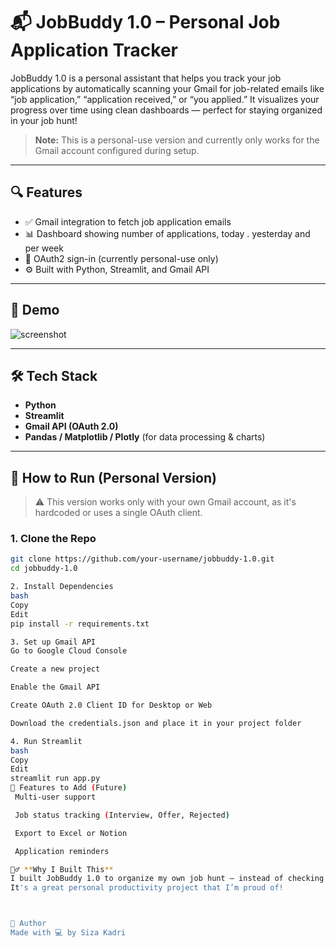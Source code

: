 # 📬 JobBuddy 1.0 – Personal Job Application Tracker

JobBuddy 1.0 is a personal assistant that helps you track your job applications by automatically scanning your Gmail for job-related emails like “job application,” “application received,” or “you applied.” It visualizes your progress over time using clean dashboards — perfect for staying organized in your job hunt!

> **Note:** This is a personal-use version and currently only works for the Gmail account configured during setup.

---

## 🔍 Features

- ✅ Gmail integration to fetch job application emails  
- 📊 Dashboard showing number of applications, today . yesterday and  per week
- 🔐 OAuth2 sign-in (currently personal-use only)  
- ⚙️ Built with Python, Streamlit, and Gmail API  

---

## 📸 Demo

![screenshot](demo_screenshot.png) <!-- Replace with your own screenshot -->

---

## 🛠️ Tech Stack

- **Python**
- **Streamlit**
- **Gmail API (OAuth 2.0)**
- **Pandas / Matplotlib / Plotly** (for data processing & charts)

---

## 🚀 How to Run (Personal Version)

> ⚠️ This version works only with your own Gmail account, as it's hardcoded or uses a single OAuth client.

### 1. Clone the Repo

```bash
git clone https://github.com/your-username/jobbuddy-1.0.git
cd jobbuddy-1.0

2. Install Dependencies
bash
Copy
Edit
pip install -r requirements.txt

3. Set up Gmail API
Go to Google Cloud Console

Create a new project

Enable the Gmail API

Create OAuth 2.0 Client ID for Desktop or Web

Download the credentials.json and place it in your project folder

4. Run Streamlit
bash
Copy
Edit
streamlit run app.py
🧪 Features to Add (Future)
 Multi-user support

 Job status tracking (Interview, Offer, Rejected)

 Export to Excel or Notion

 Application reminders

🙋‍♂️ **Why I Built This**
I built JobBuddy 1.0 to organize my own job hunt — instead of checking emails manually, I wanted a tool that fetches and visualizes my progress in one place.
It's a great personal productivity project that I’m proud of!



🧠 Author
Made with 💻 by Siza Kadri



